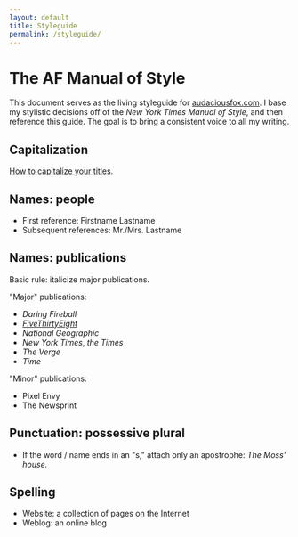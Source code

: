 ```yaml
---
layout: default
title: Styleguide
permalink: /styleguide/
---
```

# The AF Manual of Style

This document serves as the living styleguide for [audaciousfox.com](http://audaciousfox.com). I base my stylistic decisions off of the _New York Times Manual of Style_, and then reference this guide. The goal is to bring a consistent voice to all my writing.

## Capitalization

[How to capitalize your titles](http://titlecapitalization.com).

## Names: people

- First reference: Firstname Lastname
- Subsequent references: Mr./Mrs. Lastname

## Names: publications

Basic rule: italicize major publications.

"Major" publications:

- _Daring Fireball_
- [_FiveThirtyEight_](http://fivethirtyeight.com)
- _National Geographic_
-  _New York Times_, _the Times_
- _The Verge_
- _Time_

"Minor" publications:

- Pixel Envy
- The Newsprint

## Punctuation: possessive plural

- If the word / name ends in an "s," attach only an apostrophe: _The Moss' house._

## Spelling

- Website: a collection of pages on the Internet
- Weblog: an online blog
